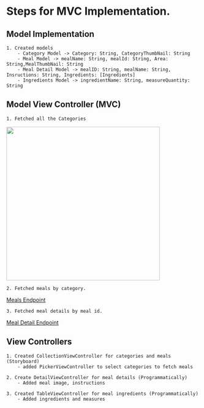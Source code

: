 #  Steps for MVC Implementation.

## Model Implementation

    1. Created models
        - Category Model -> Category: String, CategoryThumbNail: String
        - Meal Model -> mealName: String, mealId: String, Area: String,MealThumbNail: String 
        - Meal Detail Model -> mealID: String, mealName: String, Insructions: String, Ingredients: [Ingredients]
        - Ingredients Model -> ingredientName: String, measureQuantity: String
    
## Model View Controller (MVC)

    1. Fetched all the Categories
<img src= "https://ibb.co/28MDDMR" width="400" >
    
    2. Fetched meals by category.
[Meals Endpoint](https://www.themealdb.com/api/json/v1/1/filter.php?c=CATEGORY)

    3. Fetched meal details by meal id.
[Meal Detail Endpoint](https://www.themealdb.com/api/json/v1/1/lookup.php?i=MEAL_ID)    
    
## View Controllers

    1. Created CollectionViewController for categories and meals (Storyboard)
        - added PickerViewController to select categories to fetch meals
        
    2. Create DetailViewController for meal details (Programmatically)
        - Added meal image, instructions
        
    3. Created TableViewController for meal ingredients (Programmatically)
        - Added ingredients and measures 
    


 
 

